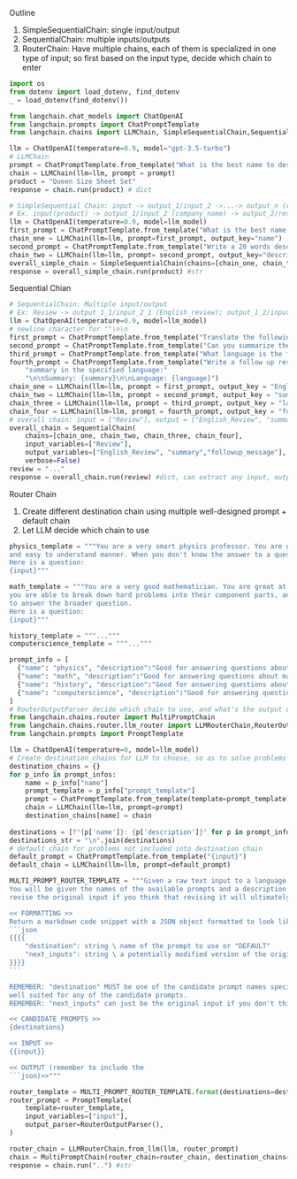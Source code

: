 Outline
1) SimpleSequentialChain: single input/output
2) SequentialChain: multiple inputs/outputs
3) RouterChain: Have multiple chains, each of them is specialized in one type of input; so first based on the input type, decide which chain to enter

```python
import os
from dotenv import load_dotenv, find_dotenv
_ = load_dotenv(find_dotenv())

from langchain.chat_models import ChatOpenAI
from langchain.prompts import ChatPromptTemplate
from langchain.chains import LLMChain, SimpleSequentialChain,SequentialChain

llm = ChatOpenAI(temperature=0.9, model="gpt-3.5-turbo")
# LLMChain
prompt = ChatPromptTemplate.from_template("What is the best name to describe a company that makes {product}?")
chain = LLMChain(llm=llm, prompt = prompt)
product = "Queen Size Sheet Set"
response = chain.run(product) # dict 

# SimpleSequential Chain: input -> output_1/input_2 ->...-> output_n (response)
# Ex. input(product) -> output_1/input_2 (company_name) -> output_2/response(description)
llm = ChatOpenAI(temperature=0.9, model=llm_model)
first_prompt = ChatPromptTemplate.from_template("What is the best name to describe a company that makes {product}?")
chain_one = LLMChain(llm=llm, prompt=first_prompt, output_key="name")
second_prompt = ChatPromptTemplate.from_template("Write a 20 words description for the following company:{company_name}")
chain_two = LLMChain(llm=llm, prompt= second_prompt, output_key="description")
overall_simple_chain = SimpleSequentialChain(chains=[chain_one, chain_two],verbose=True)
response = overall_simple_chain.run(product) #str
```
Sequential Chian
```python
# SequentialChain: Multiple input/output
# Ex: Review -> output_1_1/input_2_1 (English_review); output_1_2/input_3_2(Language) -> output_2_1/input_3_1(summary) -> Follow-up in certain language (response)
llm = ChatOpenAI(temperature=0.9, model=llm_model)
# newline character for ""\n\n
first_prompt = ChatPromptTemplate.from_template("Translate the following review to english:\n\n{Review}")
second_prompt = ChatPromptTemplate.from_template("Can you summarize the following review in 1 sentence:""\n\n{English_Review}")
third_prompt = ChatPromptTemplate.from_template("What language is the following review:\n\n{Review}")
fourth_prompt = ChatPromptTemplate.from_template("Write a follow up response to the following "
    "summary in the specified language:"
    "\n\nSummary: {summary}\n\nLanguage: {language}")
chain_one = LLMChain(llm=llm, prompt = first_prompt, output_key = "English_Review")
chain_two = LLMChain(llm=llm, prompt = second_prompt, output_key = "summary")
chain_three = LLMChain(llm=llm, prompt = third_prompt, output_key = "language")
chain_four = LLMChain(llm=llm, prompt = fourth_prompt, output_key = "followup_message")
# overall chain: input = ["Review"], output = ["English_Review", "summary","followup_message"]
overall_chain = SequentialChain(
    chains=[chain_one, chain_two, chain_three, chain_four],
    input_variables=["Review"],
    output_variables=["English_Review", "summary","followup_message"],
    verbose=False)
review = "..."
response = overall_chain.run(review) #dict, can extract any input, output                                           
```
Router Chain
1) Create different destination chain using multiple well-designed prompt + default chain
2) Let LLM decide which chain to use
``````python
physics_template = """You are a very smart physics professor. You are great at answering questions about physics in a concise\
and easy to understand manner. When you don't know the answer to a question you admit that you don't know.
Here is a question:
{input}"""

math_template = """You are a very good mathematician. You are great at answering math questions. You are so good because \
you are able to break down hard problems into their component parts, answer the component parts, and then put them together\
to answer the broader question.
Here is a question:
{input}"""

history_template = """..."""
computerscience_template = """..."""

prompt_info = [
  {"name": "physics", "description":"Good for answering questions about physics", "prompt_template": physics_template},
  {"name": "math", "description":"Good for answering questions about math", "prompt_template": math_template},
  {"name": "history", "description":"Good for answering questions about history", "prompt_template": history_template},
  {"name": "computerscience", "description":"Good for answering questions about computer science", "prompt_template": computerscience_template}
]
# RouterOutputParser decide which chain to use, and what's the output of that chain
from langchain.chains.router import MultiPromptChain
from langchain.chains.router.llm_router import LLMRouterChain,RouterOutputParser 
from langchain.prompts import PromptTemplate

llm = ChatOpenAI(temperature=0, model=llm_model)
# Create destination_chains for LLM to choose, so as to solve problems in different fields
destination_chains = {}
for p_info in prompt_infos:
    name = p_info["name"]
    prompt_template = p_info["prompt_template"]
    prompt = ChatPromptTemplate.from_template(template=prompt_template)
    chain = LLMChain(llm=llm, prompt=prompt)
    destination_chains[name] = chain  
    
destinations = [f"{p['name']}: {p['description']}" for p in prompt_infos]
destinations_str = "\n".join(destinations)
# default_chain for problems not included into destination chain
default_prompt = ChatPromptTemplate.from_template("{input}")
default_chain = LLMChain(llm=llm, prompt=default_prompt)

MULTI_PROMPT_ROUTER_TEMPLATE = """Given a raw text input to a language model select the model prompt best suited for the input. \
You will be given the names of the available prompts and a description of what the prompt is best suited for. You may also \
revise the original input if you think that revising it will ultimately lead to a better response from the language model.

<< FORMATTING >>
Return a markdown code snippet with a JSON object formatted to look like:
```json
{{{{
    "destination": string \ name of the prompt to use or "DEFAULT"
    "next_inputs": string \ a potentially modified version of the original input
}}}}
```

REMEMBER: "destination" MUST be one of the candidate prompt names specified below OR it can be "DEFAULT" if the input is not\
well suited for any of the candidate prompts.
REMEMBER: "next_inputs" can just be the original input if you don't think any modifications are needed.

<< CANDIDATE PROMPTS >>
{destinations}

<< INPUT >>
{{input}}

<< OUTPUT (remember to include the 
```json)>>"""

router_template = MULTI_PROMPT_ROUTER_TEMPLATE.format(destinations=destinations_str)
router_prompt = PromptTemplate(
    template=router_template,
    input_variables=["input"],
    output_parser=RouterOutputParser(),
)

router_chain = LLMRouterChain.from_llm(llm, router_prompt)
chain = MultiPromptChain(router_chain=router_chain, destination_chains=destination_chains, default_chain=default_chain, verbose=False)
response = chain.run("..") #str
``````

